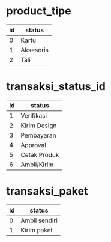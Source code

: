 # product_tipe

| id | status |
| -- | ------ |
| 0 | Kartu |
| 1 | Aksesoris |
| 2 | Tali |

# transaksi_status_id

| id | status |
| -- | ------ |
| 1 | Verifikasi |
| 2 | Kirim Design |
| 3 | Pembayaran |
| 4 | Approval |
| 5 | Cetak Produk |
| 6 | Ambil/Kirim |

# transaksi_paket
| id | status |
| -- | ------ |
| 0 | Ambil sendiri |
| 1 | Kirim paket |
